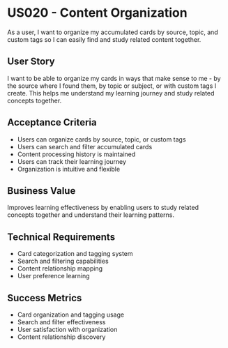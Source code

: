 # US020 - Content Organization

As a user, I want to organize my accumulated cards by source, topic, and custom tags so I can easily find and study related content together.

## User Story

I want to be able to organize my cards in ways that make sense to me - by the source where I found them, by topic or subject, or with custom tags I create. This helps me understand my learning journey and study related concepts together.

## Acceptance Criteria

- Users can organize cards by source, topic, or custom tags
- Users can search and filter accumulated cards
- Content processing history is maintained
- Users can track their learning journey
- Organization is intuitive and flexible

## Business Value

Improves learning effectiveness by enabling users to study related concepts together and understand their learning patterns.

## Technical Requirements

- Card categorization and tagging system
- Search and filtering capabilities
- Content relationship mapping
- User preference learning

## Success Metrics

- Card organization and tagging usage
- Search and filter effectiveness
- User satisfaction with organization
- Content relationship discovery
